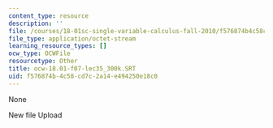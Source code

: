 ```yaml
---
content_type: resource
description: ''
file: /courses/18-01sc-single-variable-calculus-fall-2010/f576874b4c58cd7c2a14e494250e18c0_ocw-18.01-f07-lec35_300k.SRT
file_type: application/octet-stream
learning_resource_types: []
ocw_type: OCWFile
resourcetype: Other
title: ocw-18.01-f07-lec35_300k.SRT
uid: f576874b-4c58-cd7c-2a14-e494250e18c0
---
```

None

New file Upload